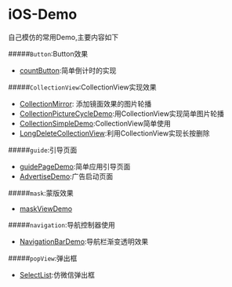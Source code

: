 # iOS-Demo
自己模仿的常用Demo,主要内容如下

#####`Button`:Button效果
* [countButton](Button/countButton/README.md):简单倒计时的实现  

#####`CollectionView`:CollectionView实现效果
* [CollectionMirror](CollectionView/CollectionMirror/README.md):
添加镜面效果的图片轮播  
* [CollectionPictureCycleDemo](CollectionView/CollectionPictureCycleDemo/README.md):用CollectionView实现简单图片轮播
* [CollectionSimpleDemo](CollectionView/CollectionSimpleDemo/README.md):CollectionView简单使用
* [LongDeleteCollectionView](CollectionView/LongDeleteCollectionView/README.md):利用CollectionView实现长按删除

#####`guide`:引导页面  
* [guidePageDemo](guide/guidePageDemo/README.md):简单应用引导页面
* [AdvertiseDemo](guide/AdvertiseDemo/README.md):广告启动页面

#####`mask`:蒙版效果
* [maskViewDemo](mask/maskViewDemo/README.md)

#####`navigation`:导航控制器使用

* [NavigationBarDemo](navigation/NavigationBarDemo/README.md):导航栏渐变透明效果

#####`popView`:弹出框
* [SelectList](popView/SelectList/README.md):仿微信弹出框





